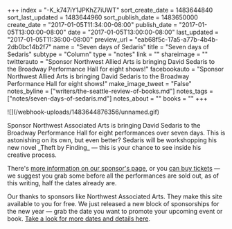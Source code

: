 +++
index = "-K_k747iY1JPKhZ7iUWT"
sort_create_date = 1483644840
sort_last_updated = 1483644960
sort_publish_date = 1483650000
create_date = "2017-01-05T11:34:00-08:00"
publish_date = "2017-01-05T13:00:00-08:00"
date = "2017-01-05T13:00:00-08:00"
last_updated = "2017-01-05T11:36:00-08:00"
preview_url = "eab68f5c-17a5-a77b-4b4b-2db0bc14b2f7"
name = "Seven days of Sedaris"
title = "Seven days of Sedaris"
subtype = "Column"
type = "notes"
link = ""
shareimage = ""
twitterauto = "Sponsor Northwest Allied Arts is bringing David Sedaris to the Broadway Performance Hall for eight shows!"
facebookauto = "Sponsor Northwest Allied Arts is bringing David Sedaris to the Broadway Performance Hall for eight shows!"
make_image_tweet = "False"
notes_byline = ["writers/the-seattle-review-of-books.md"]
notes_tags = ["notes/seven-days-of-sedaris.md"]
notes_about = ""
books = ""
+++
<p class="image-left">![](/webhook-uploads/1483644876356/unnamed.gif)</p>

<p class="noindent">Sponsor Northwest Associated Arts is bringing David Sedaris to the Broadway Performance Hall for eight performances over seven days. This is astonishing on its own, but even better? Sedaris will be workshopping his new novel _Theft by Finding_ — this is your chance to see inside his creative process.</p>

There's <a href="http://seattlereviewofbooks.com/sponsorships" title="The Seattle Review of Books - sponsorships">more information on our sponsor's page</a>, or you <a href="http://www.brownpapertickets.com/event/2705407" title="David Sedaris">can buy tickets</a> — we suggest you grab some before all the performances are sold out, as of this writing, half the dates already are. 

Our thanks to sponsors like Northwest Associated Arts. They make this site available to you for free. We just released a new block of sponsorships for the new year — grab the date you want to promote your upcoming event or book. <a href="http://seattlereviewofbooks.com/sponsor/" title="The Seattle Review of Books - Sponsor the Seattle Review of Books">Take a look for more dates and details here</a>.
